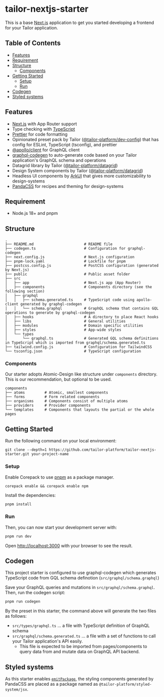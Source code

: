 # tailor-nextjs-starter <!-- omit in toc -->

This is a base [Next.js](https://nextjs.org/) application to get you started developing a frontend for your Tailor application.

## Table of Contents <!-- omit in toc -->

- [Features](#features)
- [Requirement](#requirement)
- [Structure](#structure)
  - [Components](#components)
- [Getting Started](#getting-started)
  - [Setup](#setup)
  - [Run](#run)
- [Codegen](#codegen)
- [Styled systems](#styled-systems)


## Features

- [Next.js](https://nextjs.org/) with App Router support
- Type checking with [TypeScript](https://www.typescriptlang.org/)
- [Prettier](https://prettier.io/) for code formatting
- Opinionated preset pack by Tailor ([@tailor-platform/dev-config](https://www.npmjs.com/package/@tailor-platform/dev-config)) that has config for ESLint, TypeScript (tsconfig), and prettier
- [@apollo/client](https://www.npmjs.com/package/@apollo/client) for GraphQL client
- [graphql-codegen](https://the-guild.dev/graphql/codegen) to auto-generate code based on your Tailor application's GraphQL schema and operations
- Datagrid library by Tailor ([@tailor-platform/datagrid](https://www.npmjs.com/package/@tailor-platform/datagrid))
- Design System components by Tailor ([@tailor-platform/datagrid](https://www.npmjs.com/package/@tailor-platform/design-systems))
- Headless UI components by [ArkUI](https://ark-ui.com/) that gives more customizability to design-systems
- [PandaCSS](https://panda-css.com/) for recipes and theming for design-systems

## Requirement

* Node.js 18+ and pnpm

## Structure

```
.
├── README.md                       # README file
├── codegen.ts                      # Configuration for graphql-codegen
├── next.config.js                  # Next.js configuration
├── pnpm-lock.yaml                  # Lockfile for pnpm
├── postcss.config.js               # PostCSS configuration (generated by Next.js)
├── public                          # Public asset folder
├── src
│   ├── app                         # Next.js app (App Router)
│   ├── components                  # Components directory (see the following section)
│   ├── graphql
│   │   ├── schema.generated.ts     # TypeScript code using apollo-client generated by graphql-codegen
│   │   └── schema.graphql          # GraphQL schema that contains GQL operations to generate by graphql-codegen
│   ├── hooks                       # A directory to place React hooks
│   ├── libs                        # General utilities
│   ├── modules                     # Domain specific utilities
│   ├── styles                      # App-wide styles
│   └── types
│       └── graphql.ts              # Generated GQL schema definitions in TypeScript which is imported from graphql/schema.generated.ts
├── tailwind.config.js              # Configuration for TailwindCSS
└── tsconfig.json                   # TypeScript configuration
```

### Components

Our starter adopts Atomic-Design like structure under `components` directory. This is our recommendation, but optional to be used.

```
components
├── atoms         # Atomic, smallest components
├── forms         # Form related components
├── organisms     # Components consist of multiple atoms
├── providers     # Provider components
└── templates     # Components that layouts the partial or the whole pages
```

## Getting Started

Run the following command on your local environment:

```
git clone --depth=1 https://github.com/tailor-platform/tailor-nextjs-starter.git your-project-name
```

### Setup

Enable Corepack to use [pnpm](https://pnpm.io/) as a package manager.

```
corepack enable && corepack enable npm
```

Install the dependencies:

```bash
pnpm install
```

### Run

Then, you can now start your development server with:

```bash
pnpm run dev
```

Open [http://localhost:3000](http://localhost:3000) with your browser to see the result.

## Codegen

This project starter is configured to use graphql-codegen which generates TypeScript code from GQL schema definotion (`src/graphql/schema.graphql`)

Save your GraphQL queries and mutations in `src/graphql/schema.graphql`. Then, run the codegen script:

```bash
pnpm run codegen
```

By the preset in this starter, the command above will generate the two files as follows:

* `src/types/graphql.ts` ... a file with TypeScript definition of GraphQL schema
* `src/graphql/schema.generated.ts` ... a file with a set of functions to call your Tailor application's API easily. 
  * This file is expected to be imported from pages/components to query data from and mutate data on GraphQL API backend.

## Styled systems

As this starter enables [`emitPackage`](https://panda-css.com/docs/references/config#emitpackage), the styling components generated by PandaCSS are placed as a package named as `@tailor-platform/styled-system/jsx`.
